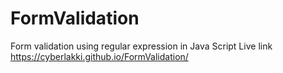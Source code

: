 # FormValidation
Form validation using regular expression in Java Script
Live link https://cyberlakki.github.io/FormValidation/
